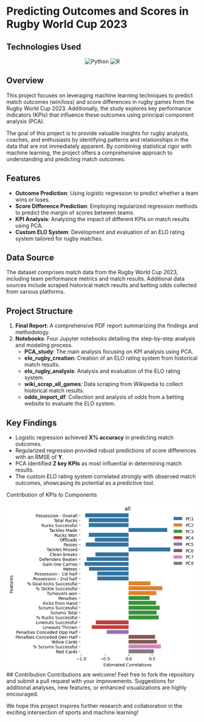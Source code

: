 # Predicting Outcomes and Scores in Rugby World Cup 2023

## Technologies Used

<p align="center">
  <img src="https://img.shields.io/badge/Python-3776AB?logo=python&logoColor=white" alt="Python"/>
  <img src="https://img.shields.io/badge/R-276DC3?logo=r&logoColor=white" alt="R"/>
</p>

## Overview
This project focuses on leveraging machine learning techniques to predict match outcomes (win/loss) and score differences in rugby games from the Rugby World Cup 2023. Additionally, the study explores key performance indicators (KPIs) that influence these outcomes using principal component analysis (PCA).

The goal of this project is to provide valuable insights for rugby analysts, coaches, and enthusiasts by identifying patterns and relationships in the data that are not immediately apparent. By combining statistical rigor with machine learning, the project offers a comprehensive approach to understanding and predicting match outcomes.

## Features
- **Outcome Prediction**: Using logistic regression to predict whether a team wins or loses.
- **Score Difference Prediction**: Employing regularized regression methods to predict the margin of scores between teams.
- **KPI Analysis**: Analyzing the impact of different KPIs on match results using PCA.
- **Custom ELO System**: Development and evaluation of an ELO rating system tailored for rugby matches.

## Data Source
The dataset comprises match data from the Rugby World Cup 2023, including team performance metrics and match results. Additional data sources include scraped historical match results and betting odds collected from various platforms.

## Project Structure
1. **Final Report**: A comprehensive PDF report summarizing the findings and methodology.
2. **Notebooks**: Four Jupyter notebooks detailing the step-by-step analysis and modeling process.
    - **PCA_study**: The main analysis focusing on KPI analysis using PCA.
    - **elo_rugby_creation**: Creation of an ELO rating system from historical match results.
    - **elo_rugby_analysis**: Analysis and evaluation of the ELO rating system.
    - **wiki_scrap_all_games**: Data scraping from Wikipedia to collect historical match results.
    - **odds_import_df**: Collection and analysis of odds from a betting website to evaluate the ELO system.

## Key Findings
- Logistic regression achieved **X% accuracy** in predicting match outcomes.
- Regularized regression provided robust predictions of score differences with an RMSE of **Y**.
- PCA identified **Z key KPIs** as most influential in determining match results.
- The custom ELO rating system correlated strongly with observed match outcomes, showcasing its potential as a predictive tool.

Contribution of KPIs to Components

<img src="figures/figure_feature_loading.png" alt="loading figure">
## Contribution
Contributions are welcome! Feel free to fork the repository and submit a pull request with your improvements. Suggestions for additional analyses, new features, or enhanced visualizations are highly encouraged.

We hope this project inspires further research and collaboration in the exciting intersection of sports and machine learning!
